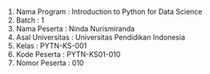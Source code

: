 1. Nama Program : Introduction to Python for Data Science
2. Batch : 1
3. Nama Peserta : Ninda Nurismiranda
4. Asal Universitas : Universitas Pendidikan Indonesia
5. Kelas : PYTN-KS-001
6. Kode Peserta : PYTN-KS01-010
7. Nomor Peserta : 010

